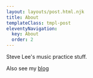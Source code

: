 ```yaml
---
layout: layouts/post.html.njk
title: About
templateClass: tmpl-post
eleventyNavigation:
  key: About
  order: 2
---
```


Steve Lee's music practice stuff.

Also see my [blog](http://blog.fullmeasure.uk/)
